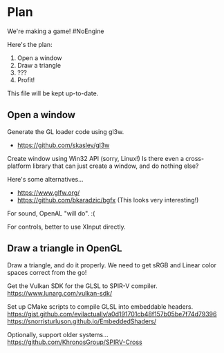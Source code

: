 # Plan

We're making a game! #NoEngine

Here's the plan:

1. Open a window
2. Draw a triangle
3. ???
4. Profit!

This file will be kept up-to-date.

## Open a window

Generate the GL loader code using gl3w.
- https://github.com/skaslev/gl3w

Create window using Win32 API (sorry, Linux!)
Is there even a cross-platform library that can just create a window, and do nothing else?

Here's some alternatives...
- https://www.glfw.org/
- https://github.com/bkaradzic/bgfx (This looks very interesting!)

For sound, OpenAL "will do". :(

For controls, better to use XInput directly.

## Draw a triangle in OpenGL

Draw a triangle, and do it properly. We need to get sRGB and Linear color spaces correct from the go!

Get the Vulkan SDK for the GLSL to SPIR-V compiler.
https://www.lunarg.com/vulkan-sdk/

Set up CMake scripts to compile GLSL into embeddable headers.
https://gist.github.com/evilactually/a0d191701cb48f157b05be7f74d79396
https://snorristurluson.github.io/EmbeddedShaders/

Optionally, support older systems...
https://github.com/KhronosGroup/SPIRV-Cross

